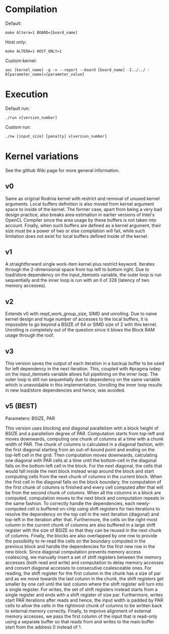 # Compilation

Default:

```
make Altera=1 BOARD=[board_name]
```

Host only:
```
make ALTERA=1 HOST_ONLY=1
```

Custom kernel:

```
aoc [kernel_name] -g -v --report --board [board_name] -I../../ -D[parameter_name]=[parameter_value]
```

# Execution

Default run:

```
./run v[version_number]
```

Custom run:

```
./nw [input_size] [penalty] v[version_number]
```

# Kernel variations

See the github Wiki page for more general information.

## v0

Same as original Rodinia kernel with restrict and removal of unused
kernel arguments. Local buffers definition is also moved from kernel
argument space to inside of the kernel. The former case, apart from being
a very bad design practice, also breaks area estimation in earlier versions
of Intel's OpenCL Compiler since the area usage by these buffers is not
taken into account. Finally, when such buffers are defined as a kernel
argument, their size must be a power of two or else compilation will fail,
while such limitation does not exist for local buffers defined inside of
the kernel.

## v1

A straightforward single work-item kernel plus restrict keyword.
Iterates through the 2-dimensional space from top left to bottom right.
Due to load/store dependency on the input_itemsets variable, the outer
loop is run sequentially and the inner loop is run with an II of 328
(latency of two memory accesses).

## v2

Extends v0 with reqd_work_group_size, SIMD and unrolling. Due to naive kernel
design and huge number of accesses to the local buffers, it is impossible to go
beyond a BSIZE of 64 or SIMD size of 2 with this kernel. Unrolling is completely
out of the question since it blows the Block RAM usage through the roof.

## v3

This version saves the output of each iteration in a backup buffer
to be used for left dependency in the next iteration. This, coupled
with #pragma ivdep on the input_itemsets variable allows full pipelining
on the inner loop. The outer loop is still run sequentially due to
dependency on the same variable which is unavoidable in this implementation.
Unrolling the inner loop results in new load/store dependencies and hence,
was avoided.

## v5 (BEST)

Parameters: BSIZE, PAR

This version uses blocking and diagonal parallelism with a block height of
BSIZE and a parallelism degree of PAR. Computation starts from top-left and
moves downwards, computing one chunk of columns at a time with a chunk width
of PAR. The chunk of columns is calculated in a diagonal fashion, with the first
diagonal starting from an out-of-bound point and ending on the top-left cell in
the grid. Then computation moves downwards, calculating one diagonal with PAR
cells at a time until the bottom-cell in the diagonal falls on the bottom-left
cell in the block. For the next diagonal, the cells that would fall inside the
next block instead wrap around the block and start computing cells from the next
chunk of columns in the current block. When the first cell in the diagonal falls
on the block boundary, the computation of the first chunk of columns is finished
and every cell computed after that will be from the second chunk of columns. When
all the columns in a block are computed, computation moves to the next block and
computation repeats in the same fashion. To correctly handle the dependencies,
each newly-computed cell is buffered on-chip using shift registers for two iterations
to resolve the dependency on the top cell in the next iteration (diagonal) and
top-left in the iteration after that. Furthermore, the cells on the right-most column
in the current chunk of columns are also buffered in a large shift register with the
size of BSIZE so that they can be reused in the next chunk of columns. Finally, the
blocks are also overlapped by one row to provide the possibility to re-read the
cells on the boundary computed in the previous block and handle the dependencies for
the first new row in the new block.
Since diagonal computation prevents memory access coalescing, we manually insert a
set of shift registers between the memory accesses (both read and write) and
computation to delay memory accesses and convert diagonal accesses to consecutive
coalesceable ones. For reading, the shift register for the first column in the chunk
has a size of par and as we move towards the last column in the chunk, the shift
registers get smaller by one cell until the last column where the shift register
will turn into a single register. For writes, the set of shift registers instead
starts from a single register and ends with a shift register of size par. Furthermore,
writes start PAR iterations after reads and hence, the input width is padded by PAR
cells to allow the cells in the rightmost chunk of columns to be written back to
external memory correctly. Finally, to improve alignment of external memory accesses,
we pass the first column of the input that is read-only using a separate buffer so
that reads from and writes to the main buffer start from the address 0 instead of 1.
